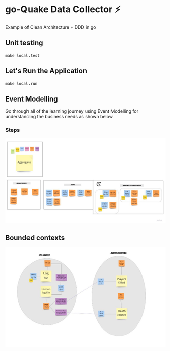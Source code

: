 # go-Quake Data Collector ⚡️

Example of Clean Architecture + DDD in go

## Unit testing
```
make local.test
```

## Let's Run the Application 
```
make local.run
```

## Event Modelling

Go through all of the learning journey using Event Modelling for understanding the business needs as shown below

### Steps
![Image](./assets/EventModelling.jpg?raw=true)

## Bounded contexts
![Image](./assets/EventModellingOutcome.jpg?raw=true)